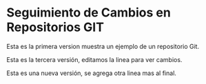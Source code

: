 # Seguimiento de Cambios en Repositorios GIT

Esta es la primera version muestra un ejemplo de un repositorio Git.

Esta es la tercera versión, editamos la linea para ver cambios.

Esta es una nueva versión, se agrega otra linea mas al final.


